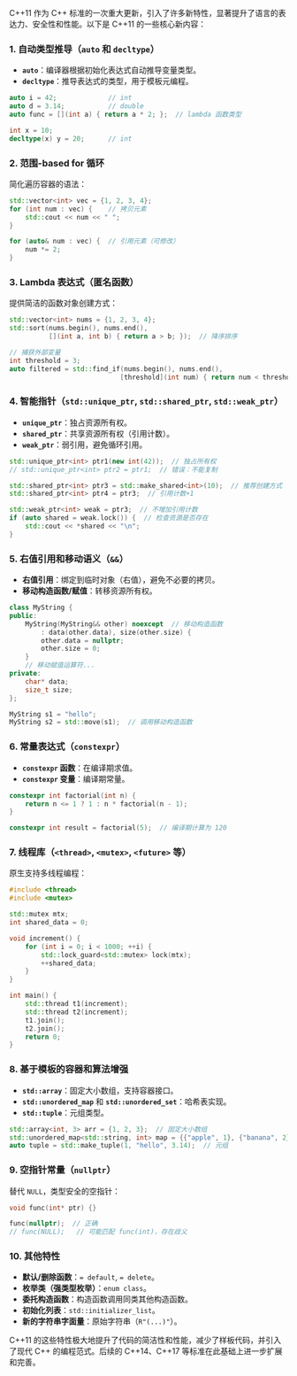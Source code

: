C++11 作为 C++ 标准的一次重大更新，引入了许多新特性，显著提升了语言的表达力、安全性和性能。以下是 C++11 的一些核心新内容：


### **1. 自动类型推导（`auto` 和 `decltype`）**
- **`auto`**：编译器根据初始化表达式自动推导变量类型。
- **`decltype`**：推导表达式的类型，用于模板元编程。

```cpp
auto i = 42;             // int
auto d = 3.14;           // double
auto func = [](int a) { return a * 2; };  // lambda 函数类型

int x = 10;
decltype(x) y = 20;      // int
```


### **2. 范围-based for 循环**
简化遍历容器的语法：

```cpp
std::vector<int> vec = {1, 2, 3, 4};
for (int num : vec) {    // 拷贝元素
    std::cout << num << " ";
}

for (auto& num : vec) {  // 引用元素（可修改）
    num *= 2;
}
```


### **3. Lambda 表达式（匿名函数）**
提供简洁的函数对象创建方式：

```cpp
std::vector<int> nums = {1, 2, 3, 4};
std::sort(nums.begin(), nums.end(), 
          [](int a, int b) { return a > b; });  // 降序排序

// 捕获外部变量
int threshold = 3;
auto filtered = std::find_if(nums.begin(), nums.end(),
                            [threshold](int num) { return num < threshold; });
```


### **4. 智能指针（`std::unique_ptr`, `std::shared_ptr`, `std::weak_ptr`）**
- **`unique_ptr`**：独占资源所有权。
- **`shared_ptr`**：共享资源所有权（引用计数）。
- **`weak_ptr`**：弱引用，避免循环引用。

```cpp
std::unique_ptr<int> ptr1(new int(42));  // 独占所有权
// std::unique_ptr<int> ptr2 = ptr1;  // 错误：不能复制

std::shared_ptr<int> ptr3 = std::make_shared<int>(10);  // 推荐创建方式
std::shared_ptr<int> ptr4 = ptr3;  // 引用计数+1

std::weak_ptr<int> weak = ptr3;  // 不增加引用计数
if (auto shared = weak.lock()) {  // 检查资源是否存在
    std::cout << *shared << "\n";
}
```


### **5. 右值引用和移动语义（`&&`）**
- **右值引用**：绑定到临时对象（右值），避免不必要的拷贝。
- **移动构造函数/赋值**：转移资源所有权。

```cpp
class MyString {
public:
    MyString(MyString&& other) noexcept  // 移动构造函数
        : data(other.data), size(other.size) {
        other.data = nullptr;
        other.size = 0;
    }
    // 移动赋值运算符...
private:
    char* data;
    size_t size;
};

MyString s1 = "hello";
MyString s2 = std::move(s1);  // 调用移动构造函数
```


### **6. 常量表达式（`constexpr`）**
- **`constexpr` 函数**：在编译期求值。
- **`constexpr` 变量**：编译期常量。

```cpp
constexpr int factorial(int n) {
    return n <= 1 ? 1 : n * factorial(n - 1);
}

constexpr int result = factorial(5);  // 编译期计算为 120
```


### **7. 线程库（`<thread>`, `<mutex>`, `<future>` 等）**
原生支持多线程编程：

```cpp
#include <thread>
#include <mutex>

std::mutex mtx;
int shared_data = 0;

void increment() {
    for (int i = 0; i < 1000; ++i) {
        std::lock_guard<std::mutex> lock(mtx);
        ++shared_data;
    }
}

int main() {
    std::thread t1(increment);
    std::thread t2(increment);
    t1.join();
    t2.join();
    return 0;
}
```


### **8. 基于模板的容器和算法增强**
- **`std::array`**：固定大小数组，支持容器接口。
- **`std::unordered_map`** 和 **`std::unordered_set`**：哈希表实现。
- **`std::tuple`**：元组类型。

```cpp
std::array<int, 3> arr = {1, 2, 3};  // 固定大小数组
std::unordered_map<std::string, int> map = {{"apple", 1}, {"banana", 2}};
auto tuple = std::make_tuple(1, "hello", 3.14);  // 元组
```


### **9. 空指针常量（`nullptr`）**
替代 `NULL`，类型安全的空指针：

```cpp
void func(int* ptr) {}

func(nullptr);  // 正确
// func(NULL);   // 可能匹配 func(int)，存在歧义
```


### **10. 其他特性**
- **默认/删除函数**：`= default`, `= delete`。
- **枚举类（强类型枚举）**：`enum class`。
- **委托构造函数**：构造函数调用同类其他构造函数。
- **初始化列表**：`std::initializer_list`。
- **新的字符串字面量**：原始字符串（`R"(...)"`）。


C++11 的这些特性极大地提升了代码的简洁性和性能，减少了样板代码，并引入了现代 C++ 的编程范式。后续的 C++14、C++17 等标准在此基础上进一步扩展和完善。